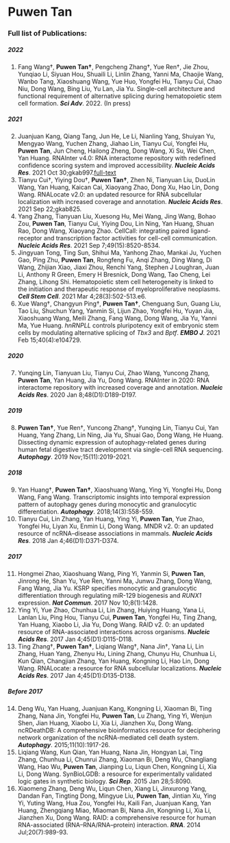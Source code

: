 # Puwen Tan
### Full list of Publications:

##### 2022
1. Fang Wang†, **Puwen Tan†**, Pengcheng Zhang†, Yue Ren†, Jie Zhou, Yunqiao Li, Siyuan Hou, Shuaili Li, Linlin Zhang, Yanni Ma, Chaojie Wang, Wanbo Tang, Xiaoshuang Wang, Yue Huo, Yongfei Hu, Tianyu Cui, Chao Niu, Dong Wang, Bing Liu, Yu Lan, Jia Yu. Single-cell architecture and functional requirement of alternative splicing during hematopoietic stem cell formation. ***Sci Adv***. 2022. (In press)

##### 2021
2. Juanjuan Kang, Qiang Tang, Jun He, Le Li, Nianling Yang, Shuiyan Yu, Mengyao Wang, Yuchen Zhang, Jiahao Lin, Tianyu Cui, Yongfei Hu, **Puwen Tan**, Jun Cheng, Hailong Zheng, Dong Wang, Xi Su, Wei Chen, Yan Huang. RNAInter v4.0: RNA interactome repository with redefined confidence scoring system and improved accessibility. ***Nucleic Acids Res***. 2021 Oct 30;gkab997.[full-text](https://europepmc.org/article/MED/34718726)
3. Tianyu Cui†, Yiying Dou†, **Puwen Tan†**, Zhen Ni, Tianyuan Liu, DuoLin Wang, Yan Huang, Kaican Cai, Xiaoyang Zhao, Dong Xu, Hao Lin, Dong Wang. RNALocate v2.0: an updated resource for RNA subcellular localization with increased coverage and annotation. ***Nucleic Acids Res***. 2021 Sep 22;gkab825.
4. Yang Zhang, Tianyuan Liu, Xuesong Hu, Mei Wang, Jing Wang, Bohao Zou, **Puwen Tan**, Tianyu Cui, Yiying Dou, Lin Ning, Yan Huang, Shuan Rao, Dong Wang, Xiaoyang Zhao. CellCall: integrating paired ligand-receptor and transcription factor activities for cell-cell communication. ***Nucleic Acids Res***. 2021 Sep 7;49(15):8520-8534.
5. Jingyuan Tong, Ting Sun, Shihui Ma, Yanhong Zhao, Mankai Ju, Yuchen Gao, Ping Zhu, **Puwen Tan**, Rongfeng Fu, Anqi Zhang, Ding Wang, Di Wang, Zhijian Xiao, Jiaxi Zhou, Renchi Yang, Stephen J Loughran, Juan Li, Anthony R Green, Emery H Bresnick, Dong Wang, Tao Cheng, Lei Zhang, Lihong Shi. Hematopoietic stem cell heterogeneity is linked to the initiation and therapeutic response of myeloproliferative neoplasms. ***Cell Stem Cell***. 2021 Mar 4;28(3):502-513.e6.
6. Xue Wang†, Changyun Ping†, **Puwen Tan†**, Chenguang Sun, Guang Liu, Tao Liu, Shuchun Yang, Yanmin Si, Lijun Zhao, Yongfei Hu, Yuyan Jia, Xiaoshuang Wang, Meili Zhang, Fang Wang, Dong Wang, Jia Yu, Yanni Ma, Yue Huang. *hnRNPLL* controls pluripotency exit of embryonic stem cells by modulating alternative splicing of *Tbx3* and *Bptf*. ***EMBO J***. 2021 Feb 15;40(4):e104729.

##### 2020
7. Yunqing Lin, Tianyuan Liu, Tianyu Cui, Zhao Wang, Yuncong Zhang, **Puwen Tan**, Yan Huang, Jia Yu, Dong Wang. RNAInter in 2020: RNA interactome repository with increased coverage and annotation. ***Nucleic Acids Res***. 2020 Jan 8;48(D1):D189-D197.

##### 2019
8. **Puwen Tan†**, Yue Ren†, Yuncong Zhang†, Yunqing Lin, Tianyu Cui, Yan Huang, Yang Zhang, Lin Ning, Jia Yu, Shuai Gao, Dong Wang, He Huang. Dissecting dynamic expression of autophagy-related genes during human fetal digestive tract development via single-cell RNA sequencing. ***Autophagy***. 2019 Nov;15(11):2019-2021.

##### 2018
9. Yan Huang†, **Puwen Tan†**, Xiaoshuang Wang, Ying Yi, Yongfei Hu, Dong Wang, Fang Wang. Transcriptomic insights into temporal expression pattern of autophagy genes during monocytic and granulocytic differentiation. ***Autophagy***. 2018;14(3):558-559.
10. Tianyu Cui, Lin Zhang, Yan Huang, Ying Yi, **Puwen Tan**, Yue Zhao, Yongfei Hu, Liyan Xu, Enmin Li, Dong Wang. MNDR v2. 0: an updated resource of ncRNA–disease associations in mammals. ***Nucleic Acids Res***. 2018 Jan 4;46(D1):D371-D374.

##### 2017
11. Hongmei Zhao, Xiaoshuang Wang, Ping Yi, Yanmin Si, **Puwen Tan**, Jinrong He, Shan Yu, Yue Ren, Yanni Ma, Junwu Zhang, Dong Wang, Fang Wang, Jia Yu. KSRP specifies monocytic and granulocytic differentiation through regulating miR-129 biogenesis and *RUNX1* expression. ***Nat Commun***. 2017 Nov 10;8(1):1428.
12. Ying Yi, Yue Zhao, Chunhua Li, Lin Zhang, Huiying Huang, Yana Li, Lanlan Liu, Ping Hou, Tianyu Cui, **Puwen Tan**, Yongfei Hu, Ting Zhang, Yan Huang, Xiaobo Li, Jia Yu, Dong Wang. RAID v2. 0: an updated resource of RNA-associated interactions across organisms. ***Nucleic Acids Res***. 2017 Jan 4;45(D1):D115-D118.
13. Ting Zhang†, **Puwen Tan†**, Liqiang Wang†, Nana Jin†, Yana Li, Lin Zhang, Huan Yang, Zhenyu Hu, Lining Zhang, Chunyu Hu, Chunhua Li, Kun Qian, Changjian Zhang, Yan Huang, Kongning Li, Hao Lin, Dong Wang. RNALocate: a resource for RNA subcellular localizations. ***Nucleic Acids Res***. 2017 Jan 4;45(D1):D135-D138.

##### Before 2017
14. Deng Wu, Yan Huang, Juanjuan Kang, Kongning Li, Xiaoman Bi, Ting Zhang, Nana Jin, Yongfei Hu, **Puwen Tan**, Lu Zhang, Ying Yi, Wenjun Shen, Jian Huang, Xiaobo Li, Xia Li, Jianzhen Xu, Dong Wang. ncRDeathDB: A comprehensive bioinformatics resource for deciphering network organization of the ncRNA-mediated cell death system. ***Autophagy***. 2015;11(10):1917-26.
15. Liqiang Wang, Kun Qian, Yan Huang, Nana Jin, Hongyan Lai, Ting Zhang, Chunhua Li, Chunrui Zhang, Xiaoman Bi, Deng Wu, Changliang Wang, Hao Wu, **Puwen Tan**, Jianping Lu, Liqun Chen, Kongning Li, Xia Li, Dong Wang. SynBioLGDB: a resource for experimentally validated logic gates in synthetic biology. ***Sci Rep***. 2015 Jan 28;5:8090.
16. Xiaomeng Zhang, Deng Wu, Liqun Chen, Xiang Li, Jinxurong Yang, Dandan Fan, Tingting Dong, Mingyue Liu, **Puwen Tan**, Jintian Xu, Ying Yi, Yuting Wang, Hua Zou, Yongfei Hu, Kaili Fan, Juanjuan Kang, Yan Huang, Zhengqiang Miao, Miaoman Bi, Nana Jin, Kongning Li, Xia Li, Jianzhen Xu, Dong Wang. RAID: a comprehensive resource for human RNA-associated (RNA–RNA/RNA–protein) interaction. ***RNA***. 2014 Jul;20(7):989-93.
